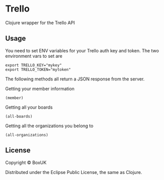 # Trello

Clojure wrapper for the Trello API

## Usage

You need to set ENV variables for your Trello auth key and token. The two environment vars to set are

    export TRELLO_KEY="mykey"
    export TRELLO_TOKEN="mytoken"

The following methods all return a JSON response from the server.

Getting your member information

    (member)

Getting all your boards

    (all-boards)

Getting all the organizations you belong to

    (all-organizations)


## License

Copyright © BoxUK

Distributed under the Eclipse Public License, the same as Clojure.
